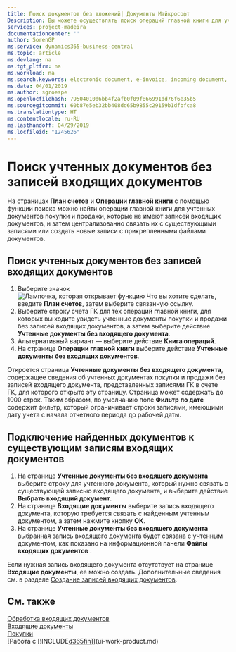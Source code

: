 ```yaml
---
title: Поиск документов без вложений| Документы Майкрософт
Description: Вы можете осуществлять поиск операций главной книги для учтенных документов покупок и продаж, у которых нет входящих электронных документов, например для импортированных счетов.
services: project-madeira
documentationcenter: ''
author: SorenGP
ms.service: dynamics365-business-central
ms.topic: article
ms.devlang: na
ms.tgt_pltfrm: na
ms.workload: na
ms.search.keywords: electronic document, e-invoice, incoming document, OCR, ecommerce, document exchange, import invoice
ms.date: 04/01/2019
ms.author: sgroespe
ms.openlocfilehash: 79504010d6bb4f2afb0f09f866991dd76f6e35b5
ms.sourcegitcommit: 60b87e5eb32bb408dd65b9855c29159b1dfbfca8
ms.translationtype: HT
ms.contentlocale: ru-RU
ms.lasthandoff: 04/29/2019
ms.locfileid: "1245626"
---
```

# <a name="find-posted-documents-without-incoming-document-records"></a>Поиск учтенных документов без записей входящих документов
На страницах **План счетов** и **Операции главной книги** с помощью функции поиска можно найти операции главной книги для учтенных документов покупки и продажи, которые не имеют записей входящих документов, и затем централизованно связать их с существующими записями или создать новые записи с прикрепленными файлами документов.

## <a name="to-find-posted-documents-without-incoming-document-records"></a>Поиск учтенных документов без записей входящих документов
1. Выберите значок ![Лампочка, которая открывает функцию Что вы хотите сделать](media/ui-search/search_small.png "Что вы хотите сделать"), введите **План счетов**, затем выберите связанную ссылку.
2. Выберите строку счета ГК для тех операций главной книги, для которых вы ходите увидеть учтенные документы покупки и продажи без записей входящих документов, а затем выберите действие **Учтенные документы без входящего документа**.
3. Альтернативный вариант — выберите действие **Книга операций**.
4. На странице **Операции главной книги** выберите действие **Учтенные документы без входящих документов**.

Откроется страница **Учтенные документы без входящего документа**, содержащее сведения об учтенных документах покупки и продажи без записей входящего документа, представленных записями ГК в счете ГК, для которого открыто эту страницу. Страница может содержать до 1000 строк. Таким образом, по умолчанию поле **Фильтр по дате** содержит фильтр, который ограничивает строки записями, имеющими дату учета с начала отчетного периода до рабочей даты.

## <a name="to-connect-found-documents-to-existing-incoming-document-records"></a>Подключение найденных документов к существующим записям входящих документов
1. На странице **Учтенные документы без входящего документа** выберите строку для учтенного документа, который нужно связать с существующей записью входящего документа, и выберите действие **Выбрать входящий документ**.
2. На странице **Входящие документы** выберите запись входящего документа, которую требуется связать с найденным учтенным документом, а затем нажмите кнопку **ОК**.
3. На странице **Учтенные документы без входящего документа** выбранная запись входящего документа будет связана с учтенным документом, как показано на информационной панели **Файлы входящих документов** .

Если нужная запись входящего документа отсутствует на странице **Входящие документы**, ее можно создать. Дополнительные сведения см. в разделе [Создание записей входящих документов](across-how-create-income-document-records.md).

## <a name="see-also"></a>См. также
[Обработка входящих документов](across-process-income-documents.md)  
[Входящие документы](across-income-documents.md)  
[Покупки](purchasing-manage-purchasing.md)  
[Работа с [!INCLUDE[d365fin](includes/d365fin_md.md)]](ui-work-product.md)
